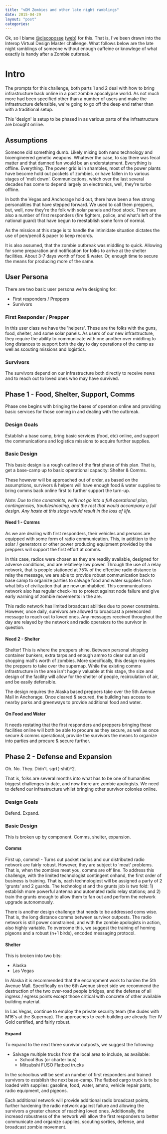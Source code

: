 ```yaml
---
title: "vDM Zombies and other late night ramblings"
date: 2015-04-29
layout: "post"
categories: 
---
```


Ok, so I blame [@discoposse](https://twitter.com/discoposse) ([web](http://www.discoposse.com/)) for this. That is, I've been drawn into the Interop Virtual Design Master challenge. What follows below are the late night ramblings of someone without enough caffeine or knowlege of what exactly is handy after a Zombie outbreak.

# Intro

The prompts for this challenge, both parts 1 and 2 deal with how to bring infrastructure back online in a post zombie apocalypse world. As not much more had been specified other than a number of users and make the infrastructure defensible, we're going to go off the deep end rather than with a traditional setup.

This 'design' is setup to be phased in as various parts of the infrastructure are brought online.

## Assumptions
Someone did something dumb. Likely mixing both nano technology and bioengineered genetic weapons. Whatever the case, to say there was fecal matter and that damned fan would be an understatement. Everything is offline. Everything. The power grid is in shambles, most of the power plants have become hold out pockets of zombies, or have fallen in to various stages of 'melt down'. Communications, which over the last several decades has come to depend largely on electronics, well, they're turbo offline.

In both the Vegas and Anchorage hold out, there have been a few strong personalities that have stepped forward. We used to call them preppers, but, well, now they're the folk with solar panels and food stock. There are also a number of first responders (fire fighters, police, and what's left of the national guard) that have begun to reestablish some form of normal.

As the mission at this stage is to handle the intimidate situation dictates the use of pen/pencil & paper to keep records.

It is also assumed, that the zombie outbreak was middling to quick. Allowing for some preparation and notification for folks to arrive at the shelter facilities. About 3-7 days worth of food & water. Or, enough time to secure the means for producing more of the same.

## User Persona

There are two basic user persona we're designing for:

- First responders / Preppers
- Survivors

### First Responder / Prepper

In this user class we have the 'helpers'. These are the folks with the guns, food, shelter, and some solar panels. As users of our new infrastructure, they require the ability to communicate with one another over middling to long distances to support both the day to day operations of the camp as well as scouting missions and logistics.

### Survivors

The survivors depend on our infrastructure both directly to receive news and to reach out to loved ones who may have survived.

## Phase 1 - Food, Shelter, Support, Comms
Phase one begins with bringing the bases of operation online and providing basic services for those coming in and dealing with the outbreak. 

### Design Goals

Establish a base camp, bring basic services (food, etc) online, and support the communications and logistics missions to acquire further supplies.

### Basic Design

This basic design is a rough outline of the first phase of this plan. That is, get a base-camp up to basic operational capacity: Shelter & Comms.

These however will be approached out of order, as based on the assumptions, survivors & helpers will have enough food & water supplies to bring comms back online first to further support the turn-up.

*Note: Due to time constraints, we'll not go into a full operational plan, contingencies, troubleshooting, and the rest that would accompany a full design. Any haste at this stage would result in the loss of life.*

#### Need 1 - Comms

As we are dealing with first responders, their vehicles and persons are equipped with some form of radio communication. This, in addition to the solar / generators or other power producing equipment provided by the preppers will support the first effort at comms.

In this case, radios were chosen as they are readily available, designed for adverse conditions, and are relatively low power. Through the use of a relay network, that is people stationed at 75% of the effective radio distance to relay the message, we are able to provide robust communication back to base camp to organize parties to salvage food and water supplies from what bits of civilization that are now uninhabited. This communications network also has regular check-ins to protect against node failure and give early warning of zombie movements in the are. 

This radio network has limited broadcast abilities due to power constraints. However, once daily, survivors are allowed to broadcast a prerecorded message to reach out to loved ones. Any messages received throughout the day are relayed by the network and radio operators to the survivor in question.

#### Need 2 - Shelter

Shelter! This is where the preppers shine. Between personal shipping container bunkers, extra tarps and enough ammo to clear out an old shopping mall's worth of zombies. More specifically, this design requires the preppers to take over the supernap. While the existing comms infrastructure in the area isn't hugely valuable at this stage, the size and design of the facility will allow for the shelter of people, recirculation of air, and be easily defensible.

The design requires the Alaska based preppers take over the 5th Avenue Mall in Anchorage. Once cleared & secured, the building has access to nearby parks and greenways to provide additional food and water.

#### On Food and Water

It needs restating that the first responders and preppers bringing these facilities online will both be able to procure as they secure, as well as once secure & comms operational, provide the survivors the means to organize into parties and procure & secure further.

## Phase 2 - Defense and Expansion

Oh. No. They. Didn't. sqrt(-shit)^2.

That is, folks are several months into what has to be one of humanities biggest challenges to date, and now there are zombie apologists. We need to defend our infrastructure whilst bringing other survivor colonies online.

### Design Goals

Defend. Expand.

### Basic Design

This is broken up by component. Comms, shelter, expansion.

#### Comms

First up, comms! - Turns out packet radios and our distributed radio network are fairly robust. However, they are subject to 'meat' problems. That is, when the zombies meat you, comms are off line. To address this challenge, with the limited technologist contingent onhand, the first order of business is training. That is, each technologiest will be assigned a party of 2 'grunts' and 2 guards. The technologist and the grunts job is two fold: 1) establish more powerful antenna and automated radio relay stations; and 2) train the grunts enough to allow them to fan out and perform the network upgrade autonomously.

There is another design challenge that needs to be addressed coms wise. That is, the long distance comms between survivor outposts. The radio network is still power constrained, and with the zombie apologists in action, also highly variable. To overcome this, we suggest the training of homing pigeons and a robust (n+1 birds), encoded messaging protocol.

#### Shelter

This is broken into two bits: 

- Alaska
- Las Vegas

In Alaska it is recommended that the encampment work to harden the 5th Avenue Mall. Specifically on the 6th Avenue street side we recommend the destruction of the two over-road people bridges, and the defense of all ingress / egress points except those critical with concrete of other available building material.

In Las Vegas, continue to employ the private security team (the dudes with M16's at the Supernap). The approaches to each building are already Tier IV Gold certified, and fairly robust.

#### Expand

To expand to the next three survivor outposts, we suggest the following:

- Salvage multiple trucks from the local area to include, as available:
    + School Bus (or charter bus)
    + Mitsubshi FUSO Flatbed trucks

In the schoolbus will be sent an number of first responders and trained survivors to establish the next base-camp. The flatbed cargo truck is to be loaded with supplies: gasoline, food, water, ammo, vehicle repair parts, radio equipment, and pigeons.

Each additional network will provide additional radio broadcast points, further hardening the radio network against failure and allowing the survivors a greater chance of reaching loved ones. Additionally, the increasd robustness of the network will allow the first responders to better communicate and organize supplies, scouting sorties, defense, and broadcast zombie movement.
